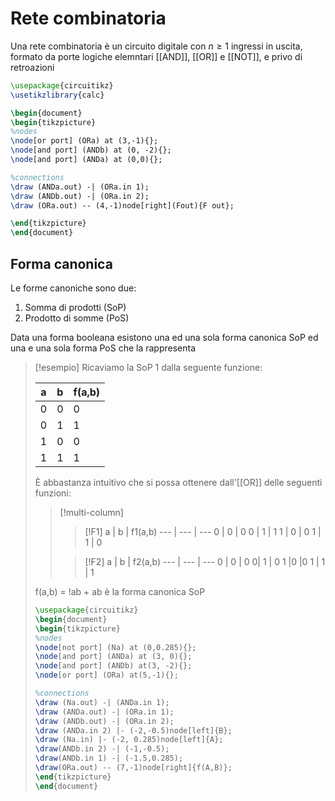 # Rete combinatoria
Una rete combinatoria è un circuito digitale con $n \geq 1$ ingressi in uscita, formato da porte logiche elemntari [[AND]], [[OR]] e [[NOT]], e privo di retroazioni


```tikz
\usepackage{circuitikz}
\usetikzlibrary{calc}

\begin{document}
\begin{tikzpicture}
%nodes
\node[or port] (ORa) at (3,-1){};
\node[and port] (ANDb) at (0, -2){};
\node[and port] (ANDa) at (0,0){};

%connections
\draw (ANDa.out) -| (ORa.in 1);
\draw (ANDb.out) -| (ORa.in 2);
\draw (ORa.out) -- (4,-1)node[right](Fout){F out};

\end{tikzpicture}
\end{document}
```



## Forma canonica
Le forme canoniche sono due:
1. Somma di prodotti (SoP)
2. Prodotto di somme (PoS)

Data una forma booleana esistono una ed una sola forma canonica SoP ed una e una sola forma PoS che la rappresenta


>[!esempio]
>Ricaviamo la SoP 1 dalla seguente funzione:
>
> a | b | f(a,b)
> --- | --- | ---
> 0 | 0 | 0 
> 0 | 1 | 1
> 1 | 0 | 0
> 1 | 1 | 1
> 
> È abbastanza intuitivo che si possa ottenere dall'[[OR]] delle seguenti funzioni:
>>[!multi-column]
>>
>>>[!F1]
>>>a | b | f1(a,b)
>>>  --- | --- | ---
>>>0 | 0 | 0
>>>0 | 1 | 1 
>>>1 | 0 | 0
>>>1 | 1 | 0
>>
>>>[!F2]
>>>a | b | f2(a,b)
>>>--- | --- | ---
>>>0 | 0 | 0
>>>0| 1 | 0
>>>1 |0 |0
>>>1 | 1 | 1
>
>f(a,b) = !ab + ab  è la forma canonica SoP
>
>```tikz
>\usepackage{circuitikz}
>\begin{document}
>\begin{tikzpicture}
>%nodes
>\node[not port] (Na) at (0,0.285){};
>\node[and port] (ANDa) at (3, 0){};
>\node[and port] (ANDb) at(3, -2){};
>\node[or port] (ORa) at(5,-1){};
>
>%connections
>\draw (Na.out) -| (ANDa.in 1);
>\draw (ANDa.out) -| (ORa.in 1);
>\draw (ANDb.out) -| (ORa.in 2);
>\draw (ANDa.in 2) |- (-2,-0.5)node[left]{B};
>\draw (Na.in) |- (-2, 0.285)node[left]{A};
>\draw(ANDb.in 2) -| (-1,-0.5);
>\draw(ANDb.in 1) -| (-1.5,0.285);
>\draw(ORa.out) -- (7,-1)node[right]{f(A,B)};
>\end{tikzpicture}
>\end{document}
>```


